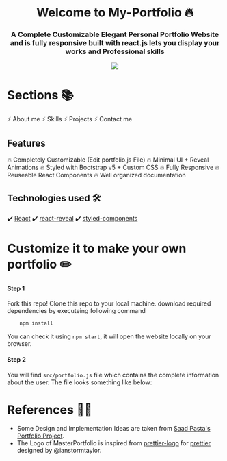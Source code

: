 <h1 align="center"> Welcome to My-Portfolio 🔥 </h1> 
<h3 align="center"> A Complete Customizable Elegant Personal Portfolio Website and is fully responsive built with react.js lets you display your works and Professional skills </h3>

<p align="center"> 
    <a href="https://duraishanmugaraj.github.io/#/" target="_blank">
    <img src="https://user-images.githubusercontent.com/68941801/133941246-9eda2918-eefb-4293-b503-db0f5f9a31f7.png"></img>
  </a>
</p>

# Sections 📚

⚡️ About me
⚡️ Skills
⚡️ Projects
⚡️ Contact me

## Features

🔥 Completely Customizable (Edit portfolio.js File)
🔥 Minimal UI + Reveal Animations
🔥 Styled with Bootstrap v5 + Custom CSS
🔥 Fully Responsive
🔥 Reuseable React Components
🔥 Well organized documentation

## Technologies used 🛠️

✔️ [React](https://reactjs.org/)
✔️ [react-reveal](https://www.react-reveal.com/)
✔️ [styled-components](https://styled-components.com/)

# Customize it to make your own portfolio ✏️

#### Step 1
Fork this repo!
Clone this repo to your local machine.
download required dependencies by executeing following command 
```python
    npm install
  ```
You can check it using `npm start`, it will open the website locally on your browser.

#### Step 2

You will find `src/portfolio.js` file which contains the complete information about the user. The file looks something like below:


# References 👏🏻

- Some Design and Implementation Ideas are taken from [Saad Pasta's Portfolio Project](https://github.com/saadpasta/developerFolio).
- The Logo of MasterPortfolio is inspired from [prettier-logo](https://github.com/prettier/prettier-logo) for [prettier](https://github.com/prettier/prettier) designed by @ianstormtaylor.
